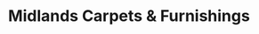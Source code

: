---
title: "Midlands Carpets & Furnishings"
url: /birmingham/midlands-carpets-and-furnishings/
shop: furniture
---